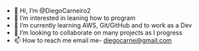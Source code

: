 - 👋 Hi, I’m @DiegoCarneiro2
- 👀 I’m interested in leaning how to program
- 🌱 I’m currently learning AWS, Git/GitHub and to work as a Dev
- 💞️ I’m looking to collaborate on many projects as I progress 
- 📫 How to reach me email me- diegocarne@gmail.com

<!---
DiegoCarneiro2/DiegoCarneiro2 is a ✨ special ✨ repository because its `README.md` (this file) appears on your GitHub profile.
You can click the Preview link to take a look at your changes.
--->

